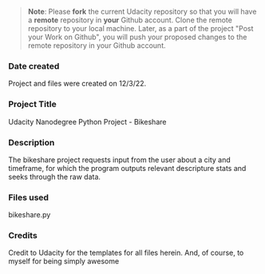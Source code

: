 >**Note**: Please **fork** the current Udacity repository so that you will have a **remote** repository in **your** Github account. Clone the remote repository to your local machine. Later, as a part of the project "Post your Work on Github", you will push your proposed changes to the remote repository in your Github account.

### Date created
Project and files were created on 12/3/22.

### Project Title
Udacity Nanodegree Python Project - Bikeshare

### Description
The bikeshare project requests input from the user about a city and timeframe, for which the program outputs relevant descripture stats and seeks through the raw data.

### Files used
bikeshare.py

### Credits
Credit to Udacity for the templates for all files herein. And, of course, to myself for being simply awesome


